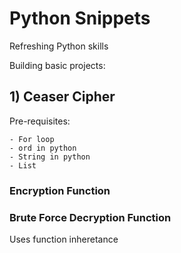 # Python Snippets 

Refreshing Python skills 

Building basic projects:

## 1) Ceaser Cipher

Pre-requisites:
	
	- For loop
	- ord in python 
	- String in python
	- List

###   Encryption Function 


###  Brute Force Decryption Function
		
Uses function inheretance 

